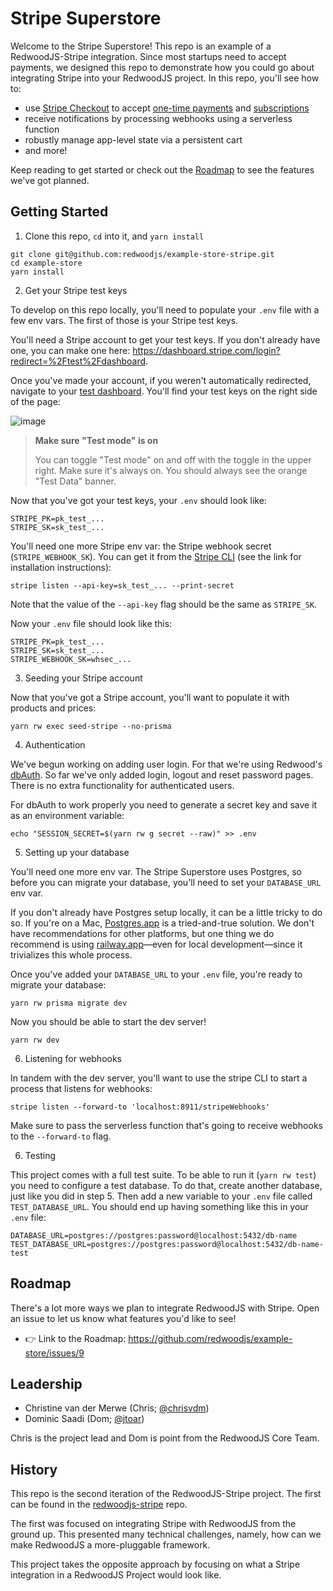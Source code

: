 # Stripe Superstore

Welcome to the Stripe Superstore!
This repo is an example of a RedwoodJS-Stripe integration.
Since most startups need to accept payments,
we designed this repo to demonstrate how you could go about integrating Stripe into your RedwoodJS project.
In this repo, you'll see how to:
- use [Stripe Checkout](https://stripe.com/docs/payments/checkout) to accept [one-time payments](https://stripe.com/docs/payments/accept-a-payment?integration=checkout) and [subscriptions](https://stripe.com/docs/billing/subscriptions/build-subscriptions?ui=checkout)
- receive notifications by processing webhooks using a serverless function
- robustly manage app-level state via a persistent cart
- and more!

Keep reading to get started or check out the [Roadmap](#roadmap) to see the features we've got planned.

## Getting Started

1. Clone this repo, `cd` into it, and `yarn install`

```
git clone git@github.com:redwoodjs/example-store-stripe.git
cd example-store
yarn install
```

2. Get your Stripe test keys

To develop on this repo locally, you'll need to populate your `.env` file with a few env vars. The first of those is your Stripe test keys.

You'll need a Stripe account to get your test keys.
If you don't already have one, you can make one here: https://dashboard.stripe.com/login?redirect=%2Ftest%2Fdashboard.

Once you've made your account, if you weren't automatically redirected, navigate to your [test dashboard](https://dashboard.stripe.com/test/dashboard). You'll find your test keys on the right side of the page:

![image](https://user-images.githubusercontent.com/32992335/143495019-3c6319d3-f793-48c9-86ca-72f4c12f0306.png)

> **Make sure "Test mode" is on**
>
> You can toggle "Test mode" on and off with the toggle in the upper right.
> Make sure it's always on. You should always see the orange "Test Data" banner.

Now that you've got your test keys, your `.env` should look like:

```
STRIPE_PK=pk_test_...
STRIPE_SK=sk_test_...
```

You'll need one more Stripe env var: the Stripe webhook secret (`STRIPE_WEBHOOK_SK`).
You can get it from the [Stripe CLI](https://stripe.com/docs/stripe-cli) (see the link for installation instructions):

```
stripe listen --api-key=sk_test_... --print-secret
```

Note that the value of the `--api-key` flag should be the same as `STRIPE_SK`.

Now your `.env` file should look like this:

```
STRIPE_PK=pk_test_...
STRIPE_SK=sk_test_...
STRIPE_WEBHOOK_SK=whsec_...
```

3. Seeding your Stripe account

Now that you've got a Stripe account, you'll want to populate it with products and prices:

```
yarn rw exec seed-stripe --no-prisma
```

4. Authentication

We've begun working on adding user login. For that we're using Redwood's
[dbAuth](https://redwoodjs.com/docs/auth/dbauth). So far we've only added
login, logout and reset password pages. There is no extra functionality for
authenticated users.

For dbAuth to work properly you need to generate a secret key and save it as an
environment variable:

```
echo "SESSION_SECRET=$(yarn rw g secret --raw)" >> .env
```

5. Setting up your database

You'll need one more env var.
The Stripe Superstore uses Postgres, so before you can migrate your database, you'll need to set your `DATABASE_URL` env var.

If you don't already have Postgres setup locally, it can be a little tricky to do so.
If you're on a Mac, [Postgres.app](https://postgresapp.com/) is a tried-and-true solution.
We don't have recommendations for other platforms, but one thing we do recommend is using [railway.app](https://railway.app/)—even for local development—since it trivializes this whole process.

Once you've added your `DATABASE_URL` to your `.env` file, you're ready to migrate your database:

```
yarn rw prisma migrate dev
```

Now you should be able to start the dev server!

```
yarn rw dev
```

6. Listening for webhooks

In tandem with the dev server, you'll want to use the stripe CLI to start a process that listens for webhooks:

```
stripe listen --forward-to 'localhost:8911/stripeWebhooks'
```

Make sure to pass the serverless function that's going to receive webhooks to the `--forward-to` flag.

6. Testing

This project comes with a full test suite. To be able to run it
(`yarn rw test`) you need to configure a test database. To do that,
create another database, just like you did in step 5. Then add a
new variable to your `.env` file called `TEST_DATABASE_URL`.
You should end up having something like this in your `.env` file:

```
DATABASE_URL=postgres://postgres:password@localhost:5432/db-name
TEST_DATABASE_URL=postgres://postgres:password@localhost:5432/db-name-test
```

## Roadmap

There's a lot more ways we plan to integrate RedwoodJS with Stripe.
Open an issue to let us know what features you'd like to see!

- 👉 Link to the Roadmap: https://github.com/redwoodjs/example-store/issues/9

## Leadership

- Christine van der Merwe (Chris; [@chrisvdm](https://github.com/chrisvdm))
- Dominic Saadi (Dom; [@jtoar](https://github.com/jtoar))

Chris is the project lead and Dom is point from the RedwoodJS Core Team.

## History

This repo is the second iteration of the RedwoodJS-Stripe project.
The first can be found in the [redwoodjs-stripe](https://github.com/chrisvdm/redwoodjs-stripe) repo.

The first was focused on integrating Stripe with RedwoodJS from the ground up.
This presented many technical challenges, namely, how can we make RedwoodJS a more-pluggable framework.

This project takes the opposite approach by focusing on what a Stripe integration in a RedwoodJS Project would look like.
